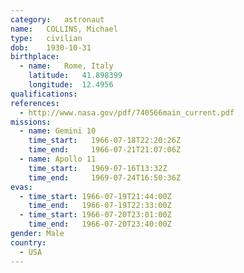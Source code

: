```yaml
---
category:	astronaut
name:	COLLINS, Michael
type:	civilian
dob:	1930-10-31
birthplace:
  - name:	Rome, Italy
    latitude:	41.898399
    longitude:	12.4956
qualifications:
references:
  - http://www.nasa.gov/pdf/740566main_current.pdf
missions:
  - name: Gemini 10
    time_start:   1966-07-18T22:20:26Z
    time_end:     1966-07-21T21:07:06Z
  - name: Apollo 11
    time_start:   1969-07-16T13:32Z
    time_end:     1969-07-24T16:50:36Z
evas:
  - time_start: 1966-07-19T21:44:00Z
    time_end:   1966-07-19T22:33:00Z
  - time_start: 1966-07-20T23:01:00Z
    time_end:   1966-07-20T23:40:00Z
gender:	Male
country:
  - USA
---
```

